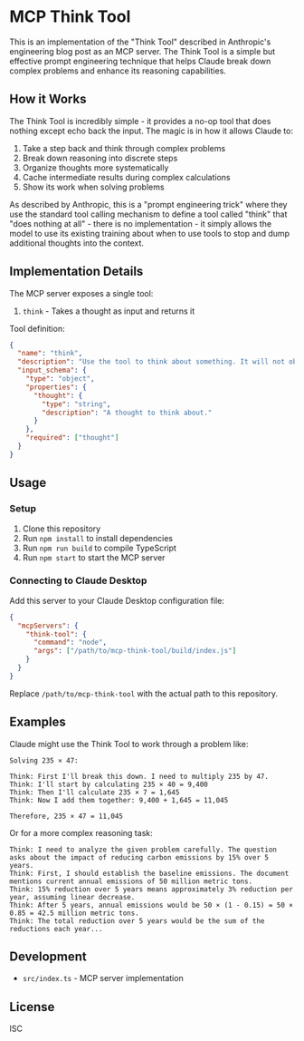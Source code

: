 # MCP Think Tool

This is an implementation of the "Think Tool" described in Anthropic's engineering blog post as an MCP server. The Think Tool is a simple but effective prompt engineering technique that helps Claude break down complex problems and enhance its reasoning capabilities.

## How it Works

The Think Tool is incredibly simple - it provides a no-op tool that does nothing except echo back the input. The magic is in how it allows Claude to:

1. Take a step back and think through complex problems
2. Break down reasoning into discrete steps
3. Organize thoughts more systematically
4. Cache intermediate results during complex calculations
5. Show its work when solving problems

As described by Anthropic, this is a "prompt engineering trick" where they use the standard tool calling mechanism to define a tool called "think" that "does nothing at all" - there is no implementation - it simply allows the model to use its existing training about when to use tools to stop and dump additional thoughts into the context.

## Implementation Details

The MCP server exposes a single tool:

1. `think` - Takes a thought as input and returns it

Tool definition:

```json
{
  "name": "think",
  "description": "Use the tool to think about something. It will not obtain new information or change the database, but just append the thought to the log. Use it when complex reasoning or some cache memory is needed.",
  "input_schema": {
    "type": "object",
    "properties": {
      "thought": {
        "type": "string",
        "description": "A thought to think about."
      }
    },
    "required": ["thought"]
  }
}
```

## Usage

### Setup

1. Clone this repository
2. Run `npm install` to install dependencies
3. Run `npm run build` to compile TypeScript
4. Run `npm start` to start the MCP server

### Connecting to Claude Desktop

Add this server to your Claude Desktop configuration file:

```json
{
  "mcpServers": {
    "think-tool": {
      "command": "node",
      "args": ["/path/to/mcp-think-tool/build/index.js"]
    }
  }
}
```

Replace `/path/to/mcp-think-tool` with the actual path to this repository.

## Examples

Claude might use the Think Tool to work through a problem like:

```
Solving 235 × 47:

Think: First I'll break this down. I need to multiply 235 by 47.
Think: I'll start by calculating 235 × 40 = 9,400
Think: Then I'll calculate 235 × 7 = 1,645
Think: Now I add them together: 9,400 + 1,645 = 11,045

Therefore, 235 × 47 = 11,045
```

Or for a more complex reasoning task:

```
Think: I need to analyze the given problem carefully. The question asks about the impact of reducing carbon emissions by 15% over 5 years.
Think: First, I should establish the baseline emissions. The document mentions current annual emissions of 50 million metric tons.
Think: 15% reduction over 5 years means approximately 3% reduction per year, assuming linear decrease.
Think: After 5 years, annual emissions would be 50 × (1 - 0.15) = 50 × 0.85 = 42.5 million metric tons.
Think: The total reduction over 5 years would be the sum of the reductions each year...
```

## Development

- `src/index.ts` - MCP server implementation

## License

ISC
